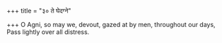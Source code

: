+++
title = "३० ते घेदग्ने"

+++
O Agni, so may we, devout, gazed at by men, throughout our days,  
     Pass lightly over all distress.